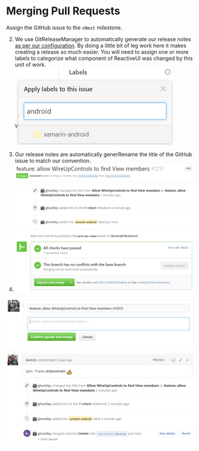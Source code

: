 # Merging Pull Requests

Assign the GitHub issue to the `vNext` milestone.

[](/en/images/contributing/assign-to-a-milestone.png)

2. We use GitReleaseManager to automatically generate our release notes [as per our configuration](https://github.com/reactiveui/ReactiveUI/blob/develop/GitReleaseManager.yaml). By doing a little bit of leg work here it makes creating a release so much easier. You will need to assign one or more labels to categorize what component of ReactiveUI was changed by this unit of work. ![](/en/images/contributing/apply-one-or-more-labels.png)

3. Our release notes are automatically generRename the title of the GitHub issue to match our convention. ![Ren](/en/images/contributing/rename-the-title.png)

4. ![](/en/images/contributing/ready-for-squash-and-merge.png)


![](/en/images/contributing/squash-and-reword-the-commits.png)

![](/en/images/contributing/contribution-merged.png)




